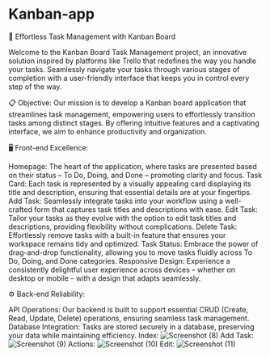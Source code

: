 # Kanban-app
🌟 Effortless Task Management with Kanban Board

Welcome to the Kanban Board Task Management project, an innovative solution inspired by platforms like Trello that redefines the way you handle your tasks. Seamlessly navigate your tasks through various stages of completion with a user-friendly interface that keeps you in control every step of the way.

📋 Objective:
Our mission is to develop a Kanban board application that streamlines task management, empowering users to effortlessly transition tasks among distinct stages. By offering intuitive features and a captivating interface, we aim to enhance productivity and organization.

🖥️ Front-end Excellence:

Homepage: The heart of the application, where tasks are presented based on their status – To Do, Doing, and Done – promoting clarity and focus.
Task Card: Each task is represented by a visually appealing card displaying its title and description, ensuring that essential details are at your fingertips.
Add Task: Seamlessly integrate tasks into your workflow using a well-crafted form that captures task titles and descriptions with ease.
Edit Task: Tailor your tasks as they evolve with the option to edit task titles and descriptions, providing flexibility without complications.
Delete Task: Effortlessly remove tasks with a built-in feature that ensures your workspace remains tidy and optimized.
Task Status: Embrace the power of drag-and-drop functionality, allowing you to move tasks fluidly across To Do, Doing, and Done categories.
Responsive Design: Experience a consistently delightful user experience across devices – whether on desktop or mobile – with a design that adapts seamlessly.

⚙️ Back-end Reliability:

API Operations: Our backend is built to support essential CRUD (Create, Read, Update, Delete) operations, ensuring seamless task management.
Database Integration: Tasks are stored securely in a database, preserving your data while maintaining efficiency.
Index:
![Screenshot (8)](https://github.com/hangsha-saha/Kanban-app/assets/125459168/6ec3fe3b-3fb5-4cd5-a4ab-317bd307e308)
Add Task:
![Screenshot (9)](https://github.com/hangsha-saha/Kanban-app/assets/125459168/0749ebca-a277-446b-bdc5-5564d235c63a)
Actions:
![Screenshot (10)](https://github.com/hangsha-saha/Kanban-app/assets/125459168/7bbb51dc-75b1-4461-80d8-52080d01f774)
Edit:
![Screenshot (11)](https://github.com/hangsha-saha/Kanban-app/assets/125459168/f4791300-622a-48f9-85aa-e0af8515faa6)